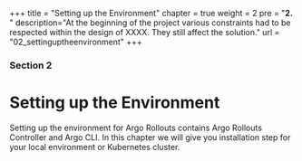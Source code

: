 +++
title = "Setting up the Environment"
chapter = true
weight = 2
pre = "<b>2. </b>"
description="At the beginning of the project various constraints had to be respected within the design of XXXX. They still affect the solution."
url = "02_settinguptheenvironment"
+++

### Section 2

# Setting up the Environment
Setting up the environment for Argo Rollouts contains Argo Rollouts Controller and Argo CLI. In this chapter we will give you installation step for your local environment or Kubernetes cluster.


